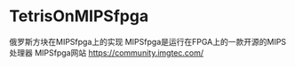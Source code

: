 # TetrisOnMIPSfpga
俄罗斯方块在MIPSfpga上的实现
MIPSfpga是运行在FPGA上的一款开源的MIPS处理器
MIPSfpga网站
https://community.imgtec.com/
